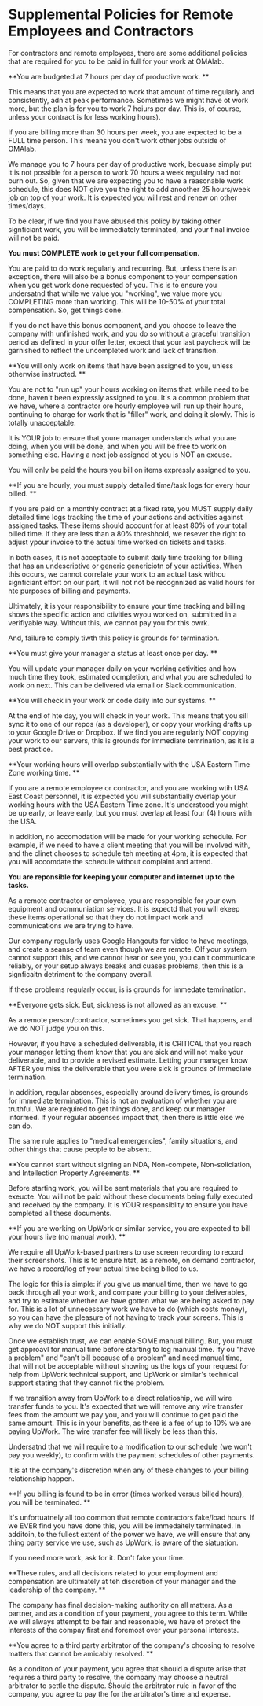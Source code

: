 # Supplemental Policies for Remote Employees and Contractors

For contractors and remote employees, there are some additional policies that are required for you to be paid in full for your work at OMAlab.  

**You are budgeted at 7 hours per day of productive work. **

This means that you are expected to work that amount of time regularly and consistently, adn at peak performance. Sometimes we might have ot work more, but the plan is for you to work 7 hoiurs per day. This is, of course, unless your contract is for less working hours\). 

If you are billing more than 30 hours per week, you are expected to be a FULL time person. This means you don't work other jobs outside of OMAlab.  

We manage you to 7 hours per day of productive work, becuase simply put it is not possible for a person to work 70 hours a week regulalry nad not burn out. So, given that we are expecting you to have a reasonable work schedule, this does NOT give you the right to add anoother 25 hours\/week job on top of your work. It is expected you will rest and renew on other times\/days. 

To be clear, if we find you have abused this policy by taking other signficiant work, you will be immediately terminated, and your final invoice will not be paid. 

**You must COMPLETE work to get your full compensation.**

You are paid to do work regularly and recurring. But, unless there is an exception, there will also be a bonus component to your compensation when you get work done requested of you. This is to ensure you undersatnd that while we value you "working", we value more you COMPLETING more than working. This will be 10-50% of your total compensation. So, get things done. 

If you do not have this bonus component, and you choose to leave the company with unfinished work, and you do so without a graceful transition period as defined in your offer letter, expect that your last paycheck will be garnished to reflect the uncompleted work and lack of transition. 

**You will only work on items that have been assigned to you, unless otherwise instructed. **

You are not to "run up" your hours working on items that, while need to be done, haven't been expressly assigned to you. It's a common problem that we have, where a contractor ore hourly employee will run up their hours, continuing to charge for work that is "filler" work, and doing it slowly. This is totally unacceptable. 

It is YOUR job to ensure that youre manager understands what you are doing, when you will be done, and when you will be free to work on something else.  Having a next job assigned ot you is NOT an excuse.  

You will only be paid the hours you bill on items expressly assigned to you. 

**If you are hourly, you must supply detailed time\/task logs for every hour billed.  **

If you are paid on a monthly contract at a fixed rate, you MUST supply daily detailed time logs tracking the time of your actions and activities against assigned tasks. These items should account for at least 80% of your total billed time. If they are less than a 80% threshhold, we resever the right to adjust ypour invoice to the actual time worked on tickets and tasks.  

In both cases, it is not acceptable to submit daily time tracking for billing that has an undescriptive or generic genericiotn of your activities. When this occurs, we cannot correlate your work to an actual task withou signficiant effort on our part, it will not not be recognnized as valid hours for hte purposes of billing and payments. 

Ultimately, it is your responsibility to ensure your time tracking and billing shows the specific action and ctivities wyou worked on, submitted in a verifiyable way. Without this, we cannot pay you for this owrk. 

And, failure to comply tiwth this policy is grounds for termination.  

**You must give your manager a status at least once per day. **

You will update your manager daily on your working activities and how much time they took, estimated ocmpletion, and what you are scheduled to work on next. This can be delivered via email or Slack communication. 

**You will check in your work or code daily into our systems. **

At the end of hte day, you will check in your work. This means that you sill sync it to one of our repos \(as a developer\), or copy your working drafts up to your Google Drive or Dropbox. If we find you are regularly NOT copying your work to our servers, this is grounds for immediate temrination, as it is a best practice. 

**Your working hours will overlap substantially with the USA Eastern Time Zone working time. **

If you are a remote employee or contractor, and you are working wtih USA East Coast personnel, it is expected you will substantially overlap your working hours with the USA Eastern Time zone. It's understood you might be up early, or leave early, but you must overlap at least four \(4\) hours with the USA. 

In addition, no accomodation will be made for your working schedule. For example, if we need to have a client meeting that you will be involved with, and the clinet chooses to schedule teh meeting at 4pm, it is expected that you will accomdate the schedule without complaint and attend.  

**You are reponsible for keeping your computer and internet up to the tasks.**

As a remote contractor or employee, you are responsible for your own equipment and ocmmuniation services. It is expectd that you will ekeep these items operational so that they do not impact work and communications we are trying to have.

Our company regularly uses Google Hangouts for video to have meetings, and create a seanse of team even though we are remote. OIf your system cannot support this, and we cannot hear or see you, you can't communicate reliably, or your setup always breaks and cuases problems, then this is a signficaitn detriment to the company overall.  

If these problems regularly occur, is is grounds for immedate temrination. 

**Everyone gets sick. But, sickness is not allowed as an excuse. **

As a remote person\/contractor, sometimes you get sick. That happens, and we do NOT judge you on this. 

However, if you have a scheduled deliverable, it is CRITICAL that you reach your manager letting them know that you are sick and will not make your deliverable, and to provide a revised estimate. Letting your manager know AFTER you miss the deliverable that you were sick is grounds of immediate termination. 

In addition, regular absenses, especially around delivery times, is grounds for immediate termination. This is not an evaluation of whether you are truthful. We are required to get things done, and keep our manager informed. If your regular absenses impact that, then there is little else we can do. 

The same rule applies to "medical emergencies", family situations, and other things that cause people to be absent. 

**You cannot start without signing an NDA, Non-compete, Non-soliciation, and Intellection Property Agreements. **

Before starting work, you will be sent materials that you are required to exeucte. You will not be paid without these documents being fully executed and received by the company. It is YOUR responsiblity to ensure you have completed all these documents. 

**If you are working on UpWork or similar service, you are expected to bill your hours live \(no manual work\). **

We require all UpWork-based partners to use screen recording to record their screenshots. This is to ensure htat, as a remote, on demand contractor, we have a record\/log of your actual time being billed to us. 

The logic for this is simple: if you give us manual time, then we have to go back through all your work, and compare your billing to your deliverables, and try to estimate whether we have gotten what we are being asked to pay for. This is a lot of unnecessary work we have to do \(which costs money\), so you can have the pleasure of not having to track your screens. This is why we do NOT support this initially. 

Once we establish trust, we can enable  SOME manual billing. But, you must get approavl for manual time before starting to log manual time. Ify ou "have a problem" and "can't bill because of a problem" and need manual time, that will not be acceptable without showing us the logs of your request for help from UpWork technical support, and UpWork or similar's technical support stating that they cannot fix the problem.

If we transition away from UpWork to a direct relatioship, we will wire transfer funds to you. It's expected that we will remove any wire transfer fees from the amount we pay you, and you will continue to get paid the same amount. This is in your benefits, as there is a fee of up to 10% we are paying UpWork. The wire transfer fee will likely be less than this. 

Undersatnd that we will require to a modification to our schedule \(we won't pay you weekly\), to confirm with the payment schedules of other payments.  

It is at the company's discretion when any of these changes to your billing relationship happen.  

**If you billing is found to be in error \(times worked versus billed hours\), you will be terminated. **

It's unfortuatnely all too common that remote contractors fake\/load hours. If we EVER find you have done this, you will be immedaitely terminated. In additoin, to the fullest extent of the power we have, we will ensure that any thing party service we use, such as UpWork, is aware of the siatuation.  

If you need more work, ask for it. Don't fake your time. 

**These rules, and all decisions related to your employment and compensation are ultimately at teh discretion of your manager and the leadership of the company. **

The company has final decision-making authority on all matters. As a partner, and as a condition of your payment, you agree to this term.  While we will always attempt to be fair and reasonable, we have ot protect the interests of the compay first and foremost over your personal interests. 

**You agree to a third party arbitrator of the company's choosing to resolve matters that cannot be amicably resolved. **

As a conditon of your payment, you agree that should a dispute arise that requires a third party to resolve, the company may choose a neutral arbitrator to settle the dispute. Should the arbitrator rule in favor of the company, you agree to pay the for the arbitrator's time and expense. 


